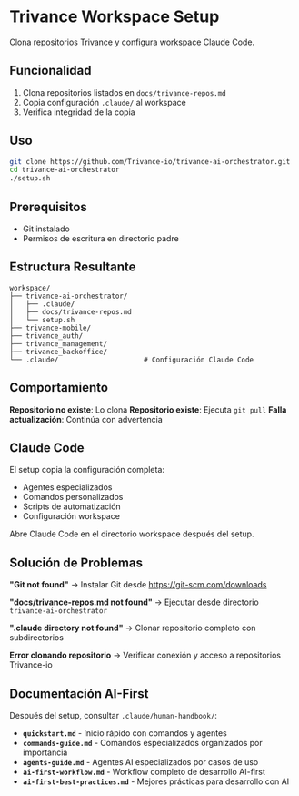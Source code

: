 # Trivance Workspace Setup

Clona repositorios Trivance y configura workspace Claude Code.

## Funcionalidad

1. Clona repositorios listados en `docs/trivance-repos.md`
2. Copia configuración `.claude/` al workspace
3. Verifica integridad de la copia

## Uso

```bash
git clone https://github.com/Trivance-io/trivance-ai-orchestrator.git
cd trivance-ai-orchestrator
./setup.sh
```

## Prerequisitos

- Git instalado
- Permisos de escritura en directorio padre

## Estructura Resultante

```
workspace/
├── trivance-ai-orchestrator/
│   ├── .claude/
│   ├── docs/trivance-repos.md
│   └── setup.sh
├── trivance-mobile/
├── trivance_auth/
├── trivance_management/
├── trivance_backoffice/
└── .claude/                     # Configuración Claude Code
```

## Comportamiento

**Repositorio no existe**: Lo clona
**Repositorio existe**: Ejecuta `git pull`
**Falla actualización**: Continúa con advertencia

## Claude Code

El setup copia la configuración completa:
- Agentes especializados
- Comandos personalizados  
- Scripts de automatización
- Configuración workspace

Abre Claude Code en el directorio workspace después del setup.

## Solución de Problemas

**"Git not found"**
→ Instalar Git desde https://git-scm.com/downloads

**"docs/trivance-repos.md not found"**
→ Ejecutar desde directorio `trivance-ai-orchestrator`

**".claude directory not found"**
→ Clonar repositorio completo con subdirectorios

**Error clonando repositorio**
→ Verificar conexión y acceso a repositorios Trivance-io

## Documentación AI-First

Después del setup, consultar `.claude/human-handbook/`:

- **`quickstart.md`** - Inicio rápido con comandos y agentes
- **`commands-guide.md`** - Comandos especializados organizados por importancia
- **`agents-guide.md`** - Agentes AI especializados por casos de uso
- **`ai-first-workflow.md`** - Workflow completo de desarrollo AI-first
- **`ai-first-best-practices.md`** - Mejores prácticas para desarrollo con AI